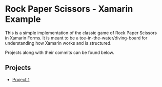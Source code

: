 # Rock Paper Scissors - Xamarin Example

This is a simple implementation of the classic game of Rock Paper Scissors in Xamarin Forms. It is meant to be a toe-in-the-water/diving-board for understanding how Xamarin works and is structured.

Projects along with their commits can be found below.

## Projects

- [Project 1](".spec/project-1.md")
